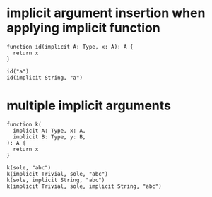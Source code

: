 # implicit argument insertion when applying implicit function

``` cicada
function id(implicit A: Type, x: A): A {
  return x
}

id("a")
id(implicit String, "a")
```

# multiple implicit arguments

``` cicada
function k(
  implicit A: Type, x: A,
  implicit B: Type, y: B,
): A {
  return x
}

k(sole, "abc")
k(implicit Trivial, sole, "abc")
k(sole, implicit String, "abc")
k(implicit Trivial, sole, implicit String, "abc")
```
